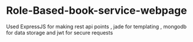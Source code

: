 # Role-Based-book-service-webpage
Used ExpressJS for making rest api points , jade for templating , mongodb for data storage and jwt for secure requests
